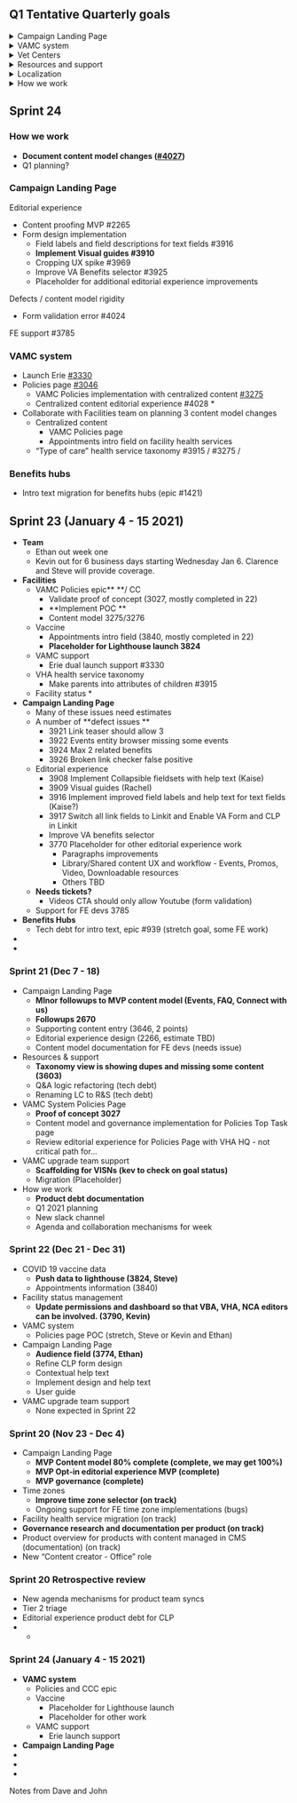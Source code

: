 ## Q1 Tentative Quarterly goals 

<details><summary>Campaign Landing Page</summary>

 *  Editorial experience
 *  Governance post-MVP?
 *  Train
 *  Launch!
</details>

<details><summary>VAMC system</summary>

 * Launch X VAMCs to dual state (and full?)
 *  VAMC top task pages: 
    * Policies, other?
    * Editorial experience
 * Vaccine health services - Service location data (phone numbers, etc)
 * IA governance 
</details>

<details><summary>Vet Centers</summary>
 
 * Iterate on VHA health service taxonomy
 * Build Vet Center MVP
</details>

<details><summary>Resources and support</summary>

* Video editorial experience (blocked by D9)
* Search based on tag
* TBD based on roadmap

</details>

<details><summary>Localization</summary>

* TBD
* There will be CMS Core / Product team collaboration on this initiative

</details>

<details><summary>How we work</summary>

* Improve collaboration with various product teams?
* Contribute to VA design system?
* Define services?

</details>

## Sprint 24

### How we work
 * **Document content model changes ([#4027](https://github.com/department-of-veterans-affairs/va.gov-cms/issues/4027))**
 * Q1 planning?

### Campaign Landing Page 

Editorial experience 

 * Content proofing MVP #2265
 * Form design implementation
   * Field labels and field descriptions for text fields #3916
   *  **Implement Visual guides #3910**
   * Cropping UX spike #3969
   * Improve VA Benefits selector #3925
   * Placeholder for additional editorial experience improvements 
   
Defects / content model rigidity

 * Form validation error #4024
  
FE support #3785
        
### VAMC system

 * Launch Erie  [#3330](https://github.com/department-of-veterans-affairs/va.gov-cms/issues/3330)
 * Policies page  [#3046](https://github.com/department-of-veterans-affairs/va.gov-cms/issues/3046)
   *  VAMC Policies implementation with centralized content  [#3275](https://github.com/department-of-veterans-affairs/va.gov-cms/issues/3275)
   *  Centralized content editorial experience #4028 
      * 
 * Collaborate with Facilities team on planning 3 content model changes
   * Centralized content
     * VAMC Policies page 
     * Appointments intro field on facility health services 
   * “Type of care” health service taxonomy #3915 / #3275 / 
  

### Benefits hubs

 * Intro text migration for benefits hubs (epic #1421)

## Sprint 23 (January 4 - 15 2021)

*   **Team**
    *   Ethan out week one
    *   Kevin out for 6 business days starting Wednesday Jan 6.  Clarence and Steve will provide coverage. 
*   **Facilities**
    *   VAMC Policies epic**  **/ CC 
        *   Validate  proof of concept (3027, mostly completed in 22)
        *   **Implement POC **
        *   Content model 3275/3276
    *   Vaccine 
        *   Appointments intro field (3840, mostly completed in 22) 
        *   **Placeholder for Lighthouse launch 3824**
    *   VAMC support
        *   Erie dual launch support #3330
    *   VHA health service taxonomy 
        *   Make parents into attributes of children #3915
    *   Facility status
        *   
*   **Campaign Landing Page**
    *   Many of these issues need estimates
    *   A number of **defect issues **
        *   3921 Link teaser should allow 3
        *   3922 Events entity browser missing some events
        *   3924 Max 2 related benefits
        *   3926 Broken link checker false positive
    *   Editorial experience
        *   3908 Implement Collapsible fieldsets with help text (Kaise) 
        *   3909 Visual guides (Rachel) 
        *   3916 Implement improved field labels and help text for text fields (Kaise?) 
        *   3917 Switch all link fields to Linkit and Enable VA Form and CLP in Linkit 
        *   Improve VA benefits selector 
        *   3770 Placeholder for other editorial experience work 
            *   Paragraphs improvements
            *   Library/Shared content UX and workflow - Events, Promos, Video, Downloadable resources
            *   Others TBD
    *   **Needs tickets?**
        *   Videos CTA should only allow Youtube (form validation)
    *   Support for FE devs 3785
*   **Benefits Hubs**
    *   Tech debt for intro text, epic #939 (stretch goal, some FE work)
*   
*   


### Sprint 21 (Dec 7 - 18)



*   Campaign Landing Page
    *   **MInor followups to MVP content model (Events, FAQ, Connect with us)**
    *   **Followups 2670**
    *   Supporting content entry (3646, 2 points)
    *   Editorial experience design (2266, estimate TBD)
    *   Content model documentation for FE devs (needs issue) 
*   Resources & support
    *   **Taxonomy view is showing dupes and missing some content (3603)**
    *   Q&A logic refactoring (tech debt)
    *   Renaming LC to R&S (tech debt)
*   VAMC System Policies Page 
    *   **Proof of concept 3027**
    *   Content model and governance implementation for Policies Top Task page 
    *   Review editorial experience for Policies Page with VHA HQ - not critical path for…
*   VAMC upgrade team support
    *   **Scaffolding for VISNs (kev to check on goal status)**
    *   Migration (Placeholder)
*   How we work
    *   **Product debt documentation**
    *   Q1 2021 planning
    *   New slack channel 
    *   Agenda and collaboration mechanisms for week


### Sprint 22 (Dec 21 - Dec 31)



*   COVID 19 vaccine data 
    *   **Push data to lighthouse (3824, Steve)**
    *   Appointments information (3840)
*   Facility status management
    *   **Update permissions and dashboard so that VBA, VHA, NCA editors can be involved. (3790, Kevin)**
*   VAMC system
    *   Policies page POC (stretch, Steve or Kevin and Ethan)
*   Campaign Landing Page
    *   **Audience field (3774, Ethan)**
    *   Refine CLP form design
    *   Contextual help text
    *   Implement design and help text
    *   User guide
*   VAMC upgrade team support
    *   None expected in Sprint 22


### Sprint 20 (Nov 23 - Dec 4)



*   Campaign Landing Page
    *   **MVP Content model 80% complete (complete, we may get 100%)**
    *   **MVP Opt-in editorial experience MVP (complete)**
    *   **MVP governance (complete)**
*   Time zones
    *   **Improve time zone selector (on track)**
    *   Ongoing support for FE time zone implementations (bugs)
*   Facility health service migration (on track)
*   **Governance research and documentation per product (on track)**
*   Product overview for products with content managed in CMS (documentation) (on track)
*   New “Content creator - Office” role


### Sprint 20 Retrospective review

*   New agenda mechanisms for product team syncs
*   Tier 2 triage
*   Editorial experience product debt for CLP
*   
    *   


### 


### 


### Sprint 24 (January 4 - 15 2021)



*   **VAMC system**
    *   Policies and CCC epic
    *   Vaccine 
        *   Placeholder for Lighthouse launch
        *   Placeholder for other work
    *   VAMC support
        *   Erie launch support
*   **Campaign Landing Page**
*   
*   
*   

Notes from Dave and John
